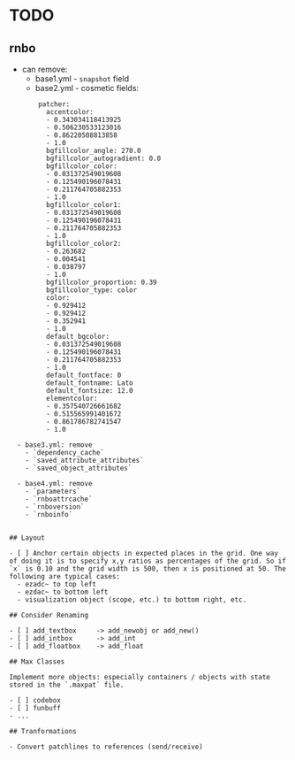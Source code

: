 # TODO

## rnbo

- can remove:
  - base1.yml - `snapshot` field
  - base2.yml - cosmetic fields:
  ```
      patcher:
        accentcolor:
        - 0.343034118413925
        - 0.506230533123016
        - 0.86220508813858
        - 1.0
        bgfillcolor_angle: 270.0
        bgfillcolor_autogradient: 0.0
        bgfillcolor_color:
        - 0.031372549019608
        - 0.125490196078431
        - 0.211764705882353
        - 1.0
        bgfillcolor_color1:
        - 0.031372549019608
        - 0.125490196078431
        - 0.211764705882353
        - 1.0
        bgfillcolor_color2:
        - 0.263682
        - 0.004541
        - 0.038797
        - 1.0
        bgfillcolor_proportion: 0.39
        bgfillcolor_type: color
        color:
        - 0.929412
        - 0.929412
        - 0.352941
        - 1.0
        default_bgcolor:
        - 0.031372549019608
        - 0.125490196078431
        - 0.211764705882353
        - 1.0
        default_fontface: 0
        default_fontname: Lato
        default_fontsize: 12.0
        elementcolor:
        - 0.357540726661682
        - 0.515565991401672
        - 0.861786782741547
        - 1.0
```
  - base3.yml: remove
    - `dependency_cache`
    - `saved_attribute_attributes`
    - `saved_object_attributes`

  - base4.yml: remove
    - `parameters`
    - `rnboattrcache`
    - `rnboversion`
    - `rnboinfo`


## Layout

- [ ] Anchor certain objects in expected places in the grid. One way of doing it is to specify x,y ratios as percentages of the grid. So if `x` is 0.10 and the grid width is 500, then x is positioned at 50. The following are typical cases:
  - ezadc~ to top left
  - ezdac~ to bottom left
  - visualization object (scope, etc.) to bottom right, etc.

## Consider Renaming

- [ ] add_textbox     -> add_newobj or add_new()
- [ ] add_intbox      -> add_int
- [ ] add_floatbox    -> add_float

## Max Classes

Implement more objects: especially containers / objects with state stored in the `.maxpat` file.

- [ ] codebox
- [ ] funbuff
- ...

## Tranformations

- Convert patchlines to references (send/receive)




